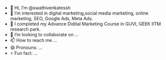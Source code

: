 - 👋 Hi, I’m @swathivenkatessh
- 👀 I’m interested in digital marketing,social media marketing, online marketing, SEO, Google Ads, Meta Ads.
- 🌱 I completed my Advance Didital Marketing Course in GUVI, GEEK IITM research park.
- 💞️ I’m looking to collaborate on ...
- 📫 How to reach me ...
- 😄 Pronouns: ...
- ⚡ Fun fact: ...

<!---
swathivenkatessh/swathivenkatessh is a ✨ special ✨ repository because its `README.md` (this file) appears on your GitHub profile.
You can click the Preview link to take a look at your changes.
--->
